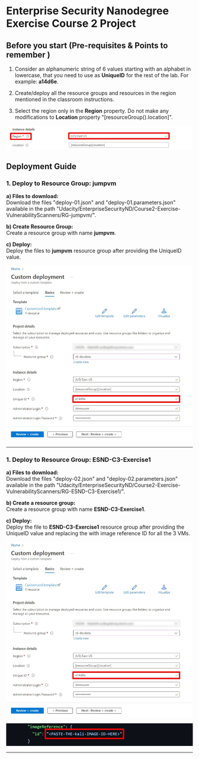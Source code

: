 # Enterprise Security Nanodegree Exercise Course 2 Project

## Before you start (Pre-requisites & Points to remember )

1. Consider an alphanumeric string of 6 values starting with an alphabet in lowercase, that you need to use as **UniqueID** for the rest of the lab. For example: **a14d6e**.

2. Create/deploy all the resource groups and resources in the region mentioned in the classroom instructions.

3. Select the region only in the **Region** property. Do not make any modifications to **Location** property "[resourceGroup().location]". 

![Location Details](./media/Location-details.jpg)

## Deployment Guide

### 1. Deploy to Resource Group: jumpvm

**a) Files to download:** <br/>
Download the files "deploy-01.json" and "deploy-01.parameters.json" available in the path "Udacity/EnterpriseSecurityND/Course2-Exercise-VulnerabilityScanners/RG-jumpvm/".

**b) Create Resource Group:** <br/>
Create a resource group with name **jumpvm**.

**c) Deploy:** <br/>
Deploy the files to **jumpvm** resource group after providing the UniqueID value.

![UniqueID Details](./media/provide-uniqueid.jpg)


------------------------------------------------

### 1. Deploy to Resource Group: ESND-C3-Exercise1

**a) Files to download:** <br/>
Download the files "deploy-02.json" and "deploy-02.parameters.json" available in the path "Udacity/EnterpriseSecurityND/Course2-Exercise-VulnerabilityScanners/RG-ESND-C3-Exercise1/".

**b) Create a resource group:** <br/>
Create a resource group with name **ESND-C3-Exercise1**.

**c) Deploy:** <br/>
Deploy the file to **ESND-C3-Exercise1** resource group after providing the UniqueID value and replacing the <PASTE-THE-VmName-IMAGE-ID-HERE> with image reference ID for all the 3 VMs.

![UniqueID Details](./media/provide-uniqueid.jpg)


![Image reference ID](./media/img-reference.jpg)


-------------------------------------------------------------------------------
